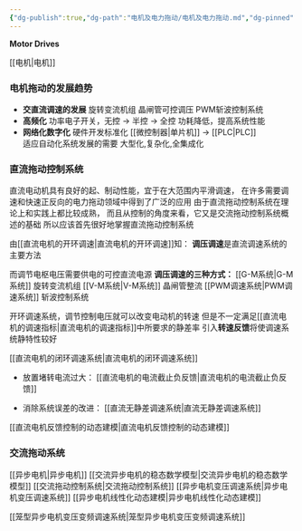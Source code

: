 ```yaml
---
{"dg-publish":true,"dg-path":"电机及电力拖动/电机及电力拖动.md","dg-pinned":true,"permalink":"/电机及电力拖动/电机及电力拖动/","pinned":true,"dgPassFrontmatter":true,"noteIcon":"","created":"2024-05-21T15:20:28.514+08:00","updated":"2024-07-21T12:04:01.297+08:00"}
---
```


**Motor Drives**

[[电机\|电机]]

### 电机拖动的发展趋势

- **交直流调速的发展**
	旋转变流机组
	晶闸管可控调压
	PWM斩波控制系统
- **高频化**
	功率电子开关，无控 $\to$ 半控 $\to$ 全控
	功耗降低，提高系统性能
- **网络化数字化**
	硬件开发标准化     [[微控制器\|单片机]]  $\to$  [[PLC\|PLC]]  
	适应自动化系统发展的需要
	大型化,复杂化,全集成化

### 直流拖动控制系统
直流电动机具有良好的起、制动性能，宜于在大范围内平滑调速，
在许多需要调速和快速正反向的电力拖动领域中得到了广泛的应用
由于直流拖动控制系统在理论上和实践上都比较成熟，
而且从控制的角度来看，它又是交流拖动控制系统概述的基础
所以应该首先很好地掌握直流拖动控制系统

由[[直流电机的开环调速\|直流电机的开环调速]]知：
**调压调速**是直流调速系统的主要方法

而调节电枢电压需要供电的可控直流电源
**调压调速的三种方式：**
[[G-M系统\|G-M系统]] 旋转变流机组
[[V-M系统\|V-M系统]]  晶闸管整流
[[PWM调速系统\|PWM调速系统]]  斩波控制系统

开环调速系统，调节控制电压就可以改变电动机的转速
但是不一定满足[[直流电机的调速指标\|直流电机的调速指标]]中所要求的静差率
引入**转速反馈**将使调速系统静特性较好

[[直流电机的闭环调速系统\|直流电机的闭环调速系统]]
- 放置堵转电流过大：
	[[直流电机的电流截止负反馈\|直流电机的电流截止负反馈]]
	
- 消除系统误差的改进：
	[[直流无静差调速系统\|直流无静差调速系统]]

[[直流电机反馈控制的动态建模\|直流电机反馈控制的动态建模]]
### 交流拖动系统
[[异步电机\|异步电机]]
[[交流异步电机的稳态数学模型\|交流异步电机的稳态数学模型]]
[[交流拖动控制系统\|交流拖动控制系统]]
	[[异步电机变压调速系统\|异步电机变压调速系统]]
[[异步电机线性化动态建模\|异步电机线性化动态建模]]

[[笼型异步电机变压变频调速系统\|笼型异步电机变压变频调速系统]]


